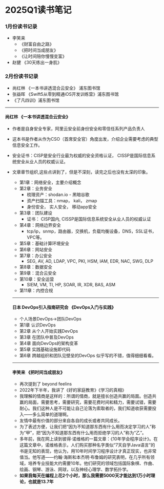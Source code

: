 # 2025Q1读书笔记

### 1月份读书记录
- 李笑来
    - 《财富自由之路》
    - 《把时间当成朋友》
    - 《让时间陪你慢慢变富》
- 赵健 《30天练出一身肌》

### 2月份读书记录
- 尚红林 《一本书讲透混合云安全》 浦东图书馆
- 张益晖 《Swift5从零到精通iOS开发训练营》浦东图书馆
- 《了凡四训》浦东图书馆


---
#### 尚红林 《一本书讲透混合云安全》
- 作者是自身安全专家，阿里云安全前身份安全和零信任系列产品负责人
- 这本书是作者从作为CSO（首席安全官）角度出发，介绍企业需要考虑的典型信息安全工作。
- 安全证书：CISP是安全行业最为权威的安全资格认证， CISSP是国际信息系统安全从业人员的权威认证。
- 文章章节组织,这些点讲到了，但是不深刻，读完之后也没有太深的印象。
    - 第1章：网络安全，主要介绍概念
    - 第2章：业务安全
        - 梳理资产：shodan.io - 黑暗谷歌
        - 资产扫描工具：nmap， kali， zmap
        - 身份安全， 实人安全， 移动app安全
    - 第3章：团队建设
        - 证书： CISP国内, CISSP是国际信息系统安全从业人员的权威认证
    - 第4章：网络边界安全
        - tcp/ip，snmp，路由器，交换机，负载均衡设备，DNS，SSL证书，VPC等。 
    - 第5章：基础计算环境安全
    - 第6章：网站安全
    - 第7章：办公安全
        - SEG, AV, AD, LDAP, VPC, PKI, HSM, IAM, EDR, NAC, SWG, DLP
    - 第8章：数据安全
    - 第9章：混合云安全
    - 第10章：安全运营
        - SIEM, VM, TI, HP, SOAR, IR, XDR, BAS, ASM
    - 第11章：内控合规

    ---
    #### 日本 DevOps引入指南研究会 《DevOps入门与实践》
    - 个人场景DevOps->团队DevOps
    - 第1章 认识DevOps
    - 第2章 从个人开始实践DevOps
    - 第3章 在团队中普及DevOps
    - 第4章 面向DevOps的架构变革
    - 第5章 实践基础设施即代码
    - 第6章 跨越组织和团队见壁垒的DevOps
    似乎写的不错，值得细细看看。

    ---
    #### 李笑来 《把时间当成朋友》
    - 再次提到了 beyond feelins
    - 2022年下半年，我讲了《好的家庭教育》《学习的真相》
    - 我理解的情商是这样的：所谓的情商，就是擅长创造共赢的局面。创造共赢的局面，需要思考，需要研究，需要花费时间和精力，需要试错，需要耐心。我们这种人是不可能让自己沦落为索取者的，我们知道收获需要投入——多么简单的道理啊。
    - 友情中最有价值的部分来自各自的成长或者共同成长。
    - 为了表述方便，让我们把“因为不知道那东西有什么用而决定学习的人”称为“甲”，把“因为不知道那东西有什么用而拒绝学习的人”称为“乙”。
    - 多年前，我在网上读到彼得·诺维格的一篇文章：《10年学会程序设计》。在这篇文章中，诺维格表示，人们购买那种名字类似“7天自学Java语言”的书是无知的表现，他认为，用10年时间学习程序设计才真正现实，也非常值当。他写道——约翰·海斯和本杰明·布鲁姆的研究表明，在几乎所有领域，培养专业技能大约需要10年。他们研究的领域包括国际象棋、作曲、绘画、钢琴、游泳、网球，以及神经心理学、数学拓扑学。
    - **如果我每天在编程上花2个小时，那么我需要5000天才能达到1万小时理论，也就是13.7年**
